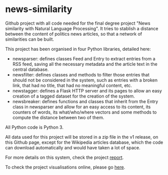# news-similarity

Github project with all code needed for the final degree project "News similarity with Natural Language Processing". 
It tries to stablish a distance between the content of politics news articles, so that a network of similarities can be built.

This project has been organised in four Python libraries, detailed here:
* newsparser: defines classes Feed and Entry to extract entries from a RSS feed, 
saving all the necessary metadata and the article text in the central database.
* newsfilter: defines classes and methods to filter those entries 
that should not be considered in the system, such as entries with a broken link, 
that had no title, that had no meaningful content, etc.
* newstagger: defines a Flask HTTP server and its pages to allow an easy creation 
of a tagged dataset for the creation of the system.
* newsbreaker: defines functions and classes that inherit from the Entry class 
in newsparser and allow for an easy access to its content, its counters of words, 
its what/who/where vectors and some methods to compute the distance between two of them.

All Python code is Python 3.

All data used for this project will be stored in a zip file in the v1 release, on this Github page, except for the Wikipedia articles database, which the code can download automatically and would have taken a lot of space.

For more details on this system, check the project <a href="report.pdf">report</a>.

To check the project visualisations online, please go [here](http://aparafita.github.io/news-similarity/).
